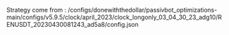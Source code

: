 Strategy come from : /configs/donewiththedollar/passivbot_optimizations-main/configs/v5.9.5/clock/april_2023/clock_longonly_03_04_30_23_adg10/RENUSDT_20230430081243_ad5a8/config.json